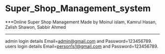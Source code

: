 # Super_Shop_Management_system
***Online Super Shop Management Made by Moinul islam, Kamrul Hasan, Zalish Shawon, Sabbir Ahmed


***

admin login details  Email=admin@gmail.com and Password=123456789.
users login details  Email=person1s1@gmail.com  and  Password=123456789.

